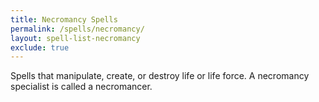 ```yaml
---
title: Necromancy Spells
permalink: /spells/necromancy/
layout: spell-list-necromancy
exclude: true
---
```

Spells that manipulate, create, or destroy life or life force. A necromancy specialist is called a necromancer. 